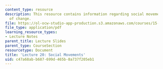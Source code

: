 ```yaml
---
content_type: resource
description: This resource contains information regarding social movements as agents
  of change.
file: https://ol-ocw-studio-app-production.s3.amazonaws.com/courses/15-031j-energy-decisions-markets-and-policies-spring-2012/c47a68abb687699d465b8a737f205eb1_MIT15_031JS12_lec20.pdf
file_type: application/pdf
learning_resource_types:
- Lecture Notes
parent_title: Lecture Slides
parent_type: CourseSection
resourcetype: Document
title: 'Lecture 20: Social Movements'
uid: c47a68ab-b687-699d-465b-8a737f205eb1
---
```

